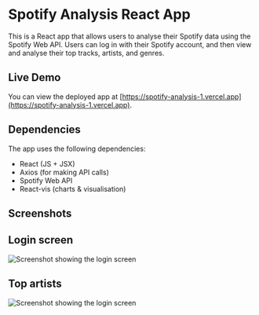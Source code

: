 # Spotify Analysis React App

This is a React app that allows users to analyse their Spotify data using the Spotify Web API. Users can log in with their Spotify account, and then view and analyse their top tracks, artists, and genres.

## Live Demo

You can view the deployed app at [https://spotify-analysis-1.vercel.app](https://spotify-analysis-1.vercel.app).

## Dependencies

The app uses the following dependencies:
- React (JS + JSX)
- Axios (for making API calls)
- Spotify Web API
- React-vis (charts & visualisation) 

## Screenshots

## Login screen
![Screenshot showing the login screen](https://github.com/ben-oldham1/spotify_analysis/blob/master/screenshots/loginScreen.png?raw=true)
## Top artists
![Screenshot showing the login screen](https://github.com/ben-oldham1/spotify_analysis/blob/master/screenshots/topArtists.png?raw=true)